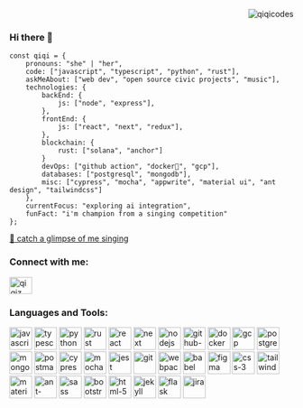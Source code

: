 <p align="right"> <img src="https://komarev.com/ghpvc/?username=qiqicodes&label=Profile%20views&color=0e75b6&style=flat" alt="qiqicodes" /> </p>

### Hi there 👋

```
const qiqi = {
    pronouns: "she" | "her",
    code: ["javascript", "typescript", "python", "rust"],
    askMeAbout: ["web dev", "open source civic projects", "music"],
    technologies: {
        backEnd: {
            js: ["node", "express"],
        },
        frontEnd: {
            js: ["react", "next", "redux"],
        },
        blockchain: {
            rust: ["solana", "anchor"]
        }
        devOps: ["github action", "docker🐳", "gcp"],
        databases: ["postgresql", "mongodb"],
        misc: ["cypress", "mocha", "appwrite", "material ui", "ant design", "tailwindcss"]
    },
    currentFocus: "exploring ai integration",
    funFact: "i'm champion from a singing competition"
};
```

[🎤 catch a glimpse of me singing](https://www.youtube.com/watch?v=emZPQov5IKk&t=2646s)

<h3 align="left">Connect with me:</h3>
<p align="left">
<a href="https://linkedin.com/in/qiqiz" target="blank"><img align="center" src="https://raw.githubusercontent.com/rahuldkjain/github-profile-readme-generator/master/src/images/icons/Social/linked-in-alt.svg" alt="qiqiz" height="30" width="40" /></a>
</p>

<h3 align="left">Languages and Tools:</h3>
<p align="left">
<a href="#"><img src="https://api.iconify.design/logos:javascript.svg" alt="javascript" width="40" height="40"/></a>
<a href="#"><img src="https://api.iconify.design/logos:typescript-icon.svg" alt="typescript" width="40" height="40"/></a>
<a href="#"><img src="https://api.iconify.design/logos:python.svg" alt="python" width="40" height="40"/></a>
<a href="#"><img src="https://api.iconify.design/logos:rust.svg" alt="rust" width="40" height="40"/></a>
<a href="#"><img src="https://api.iconify.design/logos:react.svg" alt="react" width="40" height="40"/></a>
<a href="#"><img src="https://api.iconify.design/logos:nextjs-icon.svg" alt="next" width="40" height="40"/></a>
<a href="#"><img src="https://api.iconify.design/logos:nodejs-icon.svg" alt="nodejs" width="40" height="40"/></a>
<a href="#"><img src="https://api.iconify.design/logos:github-actions.svg" alt="github-action" width="40" height="40"/></a>
<a href="#"><img src="https://api.iconify.design/logos:docker-icon.svg" alt="docker" width="40" height="40"/></a>
<a href="#"><img src="https://www.vectorlogo.zone/logos/google_cloud/google_cloud-icon.svg" alt="gcp" width="40" height="40"/></a>
<a href="#"><img src="https://api.iconify.design/logos:postgresql.svg" alt="postgresql" width="40" height="40"/></a>
<a href="#"><img src="https://api.iconify.design/logos:mongodb-icon.svg" alt="mongodb" width="40" height="40"/></a>
<a href="#"><img src="https://api.iconify.design/logos:postman-icon.svg" alt="postman" width="40" height="40"/></a>
<a href="#"><img src="https://api.iconify.design/logos:cypress-icon.svg" alt="cypress" width="40" height="40"/></a>
<a href="#"><img src="https://api.iconify.design/logos:mocha.svg" alt="mocha" width="40" height="40"/></a>
<a href="#"><img src="https://api.iconify.design/logos:jest.svg" alt="jest" width="40" height="40"/></a>
<a href="#"><img src="https://api.iconify.design/logos:git-icon.svg" alt="git" width="40" height="40"/></a>
<a href="#"><img src="https://api.iconify.design/logos:webpack.svg" alt="webpack" width="40" height="40"/></a>
<a href="#"><img src="https://api.iconify.design/logos:babel.svg" alt="babel" width="40" height="40"/></a>
<a href="#"><img src="https://api.iconify.design/logos:figma.svg" alt="figma" width="40" height="40"/></a>
<a href="#"><img src="https://api.iconify.design/logos:css-3.svg" alt="css-3" width="40" height="40"/></a>
<a href="#"><img src="https://api.iconify.design/logos:tailwindcss-icon.svg" alt="tailwindcss" width="40" height="40"/></a>
<a href="#"><img src="https://api.iconify.design/logos:material-ui.svg" alt="material-ui" width="40" height="40"/></a>
<a href="#"><img src="https://api.iconify.design/logos:ant-design.svg" alt="ant-design" width="40" height="40"/></a>
<a href="#"><img src="https://api.iconify.design/logos:sass.svg" alt="sass" width="40" height="40"/></a>
<a href="#"><img src="https://api.iconify.design/logos:bootstrap.svg" alt="bootstrap" width="40" height="40"/></a>
<a href="#"><img src="https://api.iconify.design/logos:html-5.svg" alt="html-5" width="40" height="40"/></a>
<a href="#"><img src="https://www.vectorlogo.zone/logos/jekyllrb/jekyllrb-icon.svg" alt="jekyll" width="40" height="40"/></a>
<a href="#"><img src="https://api.iconify.design/logos:flask.svg" alt="flask" width="40" height="40"/></a>
<a href="#"><img src="https://api.iconify.design/logos:jira.svg" alt="jira" width="40" height="40"/></a>
</p>
